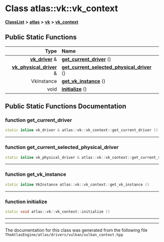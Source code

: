 

# Class atlas::vk::vk\_context



[**ClassList**](annotated.md) **>** [**atlas**](namespaceatlas.md) **>** [**vk**](namespaceatlas_1_1vk.md) **>** [**vk\_context**](classatlas_1_1vk_1_1vk__context.md)












































## Public Static Functions

| Type | Name |
| ---: | :--- |
|  [**vk\_driver**](classatlas_1_1vk_1_1vk__driver.md) & | [**get\_current\_driver**](#function-get_current_driver) () <br> |
|  [**vk\_physical\_driver**](classatlas_1_1vk_1_1vk__physical__driver.md) & | [**get\_current\_selected\_physical\_driver**](#function-get_current_selected_physical_driver) () <br> |
|  VkInstance | [**get\_vk\_instance**](#function-get_vk_instance) () <br> |
|  void | [**initialize**](#function-initialize) () <br> |


























## Public Static Functions Documentation




### function get\_current\_driver 

```C++
static inline vk_driver & atlas::vk::vk_context::get_current_driver () 
```




<hr>



### function get\_current\_selected\_physical\_driver 

```C++
static inline vk_physical_driver & atlas::vk::vk_context::get_current_selected_physical_driver () 
```




<hr>



### function get\_vk\_instance 

```C++
static inline VkInstance atlas::vk::vk_context::get_vk_instance () 
```




<hr>



### function initialize 

```C++
static void atlas::vk::vk_context::initialize () 
```




<hr>

------------------------------
The documentation for this class was generated from the following file `TheAtlasEngine/atlas/drivers/vulkan/vulkan_context.hpp`

